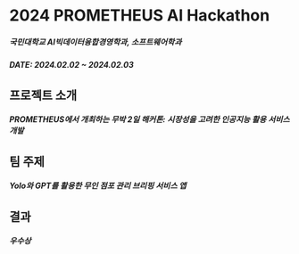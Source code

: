 # 2024 PROMETHEUS AI Hackathon

##### 국민대학교 AI빅데이터융합경영학과, 소프트웨어학과
##### DATE: 2024.02.02 ~ 2024.02.03

## 프로젝트 소개
##### PROMETHEUS에서 개최하는 무박 2일 해커톤: 시장성을 고려한 인공지능 활용 서비스 개발

## 팀 주제
##### Yolo와 GPT를 활용한 무인 점포 관리 브리핑 서비스 앱

## 결과
##### 우수상
